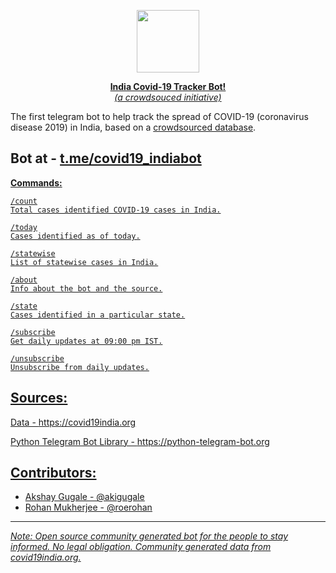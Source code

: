 <a href="https://telegram.me/covid19_indiabot"> <div align="center">
<img src="https://www.covid19india.org/icon.png" width="100" height="100" />

<b>India Covid-19 Tracker Bot!</b> <br>
_(a crowdsouced initiative)_
</div></a>

The first telegram bot to help track the spread of COVID-19 (coronavirus disease 2019) in India, based on a [crowdsourced database](https://covid19india.org).

## Bot at - <a href="https://t.me/covid19_indiabot">t.me/covid19_indiabot</a>


<u>**Commands:**</b>
```
/count
Total cases identified COVID-19 cases in India.

/today
Cases identified as of today.

/statewise
List of statewise cases in India.

/about
Info about the bot and the source.

/state
Cases identified in a particular state.

/subscribe
Get daily updates at 09:00 pm IST.

/unsubscribe
Unsubscribe from daily updates.
```

## Sources:

Data - https://covid19india.org

Python Telegram Bot Library - https://python-telegram-bot.org


## Contributors:

- Akshay Gugale - [@akigugale](https://github.com/akigugale)
- Rohan Mukherjee - [@roerohan](https://github.com/roerohan)

------

_Note: Open source community generated bot for the people to stay informed. No legal obligation. Community generated data from <a href='https://covid19india.org'>covid19india.org</a>._
